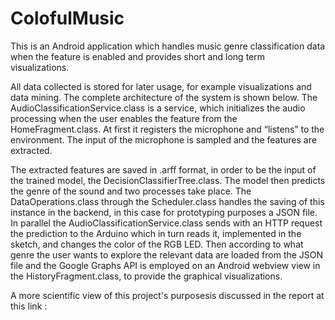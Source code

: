 # ColofulMusic

This is an Android application which handles music genre classification data 
when the feature is enabled and provides short and long 
term visualizations. 

All data collected is stored for later 
usage, for example visualizations and data mining. The 
complete architecture of the system is shown below.
The AudioClassificationService.class is a service, which 
initializes the audio processing when the user enables the 
feature from the HomeFragment.class. At first it registers 
the microphone and “listens” to the environment. The input 
of the microphone is sampled and the features are extracted. 

The extracted features are saved in .arff format, in order to 
be the input of the trained model, the 
DecisionClassifierTree.class. The model then predicts the 
genre of the sound and two processes take place. The 
DataOperations.class through the Scheduler.class handles 
the saving of this instance in the backend, in this case for 
prototyping purposes a JSON file. In parallel the 
AudioClassificationService.class sends with an HTTP 
request the prediction to the Arduino which in turn reads it, 
implemented in the sketch, and changes the color of the 
RGB LED. Then according to what genre the user wants to 
explore the relevant data are loaded from the JSON file and 
the Google Graphs API is employed on an Android webview
view in the HistoryFragment.class, to provide the graphical
visualizations. 

A more scientific view of this project's purposesis discussed in the report at this link : 
